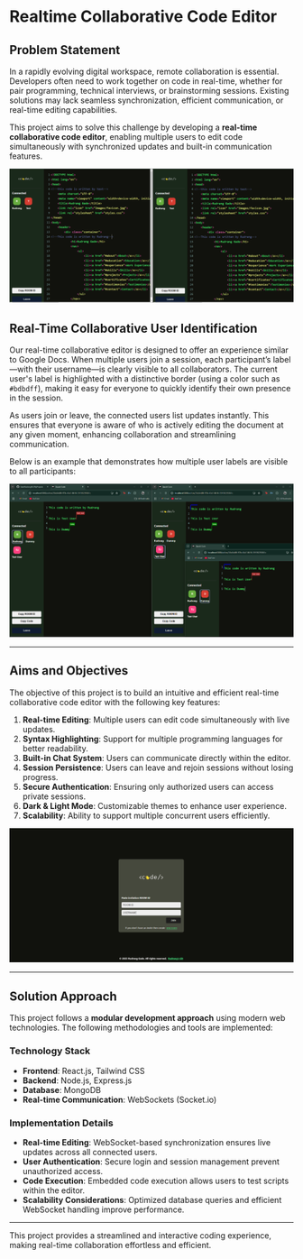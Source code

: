 # Realtime Collaborative Code Editor

## Problem Statement
In a rapidly evolving digital workspace, remote collaboration is essential. Developers often need to work together on code in real-time, whether for pair programming, technical interviews, or brainstorming sessions. Existing solutions may lack seamless synchronization, efficient communication, or real-time editing capabilities.

This project aims to solve this challenge by developing a **real-time collaborative code editor**, enabling multiple users to edit code simultaneously with synchronized updates and built-in communication features.

![Live Collaboration](assets/Collab.png)
## Real-Time Collaborative User Identification

Our real-time collaborative editor is designed to offer an experience similar to Google Docs. When multiple users join a session, each participant’s label—with their username—is clearly visible to all collaborators. The current user's label is highlighted with a distinctive border (using a color such as `#bdbdff`), making it easy for everyone to quickly identify their own presence in the session.

As users join or leave, the connected users list updates instantly. This ensures that everyone is aware of who is actively editing the document at any given moment, enhancing collaboration and streamlining communication.

Below is an example that demonstrates how multiple user labels are visible to all participants:

![Multiple User Handling](assets/MultiUser.png)

---

## Aims and Objectives
The objective of this project is to build an intuitive and efficient real-time collaborative code editor with the following key features:

1. **Real-time Editing**: Multiple users can edit code simultaneously with live updates.
2. **Syntax Highlighting**: Support for multiple programming languages for better readability.
3. **Built-in Chat System**: Users can communicate directly within the editor.
4. **Session Persistence**: Users can leave and rejoin sessions without losing progress.
5. **Secure Authentication**: Ensuring only authorized users can access private sessions.
6. **Dark & Light Mode**: Customizable themes to enhance user experience.
7. **Scalability**: Ability to support multiple concurrent users efficiently.

![Login Interface](assets/Login.png)

---

## Solution Approach
This project follows a **modular development approach** using modern web technologies. The following methodologies and tools are implemented:

### **Technology Stack**
- **Frontend**: React.js, Tailwind CSS
- **Backend**: Node.js, Express.js
- **Database**: MongoDB 
- **Real-time Communication**: WebSockets (Socket.io)

### **Implementation Details**
- **Real-time Editing**: WebSocket-based synchronization ensures live updates across all connected users.
- **User Authentication**: Secure login and session management prevent unauthorized access.
- **Code Execution**: Embedded code execution allows users to test scripts within the editor.
- **Scalability Considerations**: Optimized database queries and efficient WebSocket handling improve performance.

---


This project provides a streamlined and interactive coding experience, making real-time collaboration effortless and efficient.
